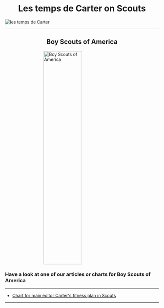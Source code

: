 <h1>Les temps de Carter on Scouts</h1>
<img src="https://github.com/LeCarterTimes/LeCarterTimes.github.io/assets/149635328/7b91fa1d-1296-44d6-b7f4-f6cb2957cb00" alt="les temps de Carter"/>
<hr>

<h2>Boy Scouts of America</h2>

<img src="https://upload.wikimedia.org/wikipedia/en/thumb/e/e5/Boy_Scouts_of_America_corporate_trademark.svg/220px-Boy_Scouts_of_America_corporate_trademark.svg.png" alt="Boy Scouts of America" height="700" width="500" class="center"/>
 <h3>Have a look at one of our articles or charts for Boy Scouts of America</h3>

<hr>

- [Chart for main editor Carter's fitness plan in Scouts](https://lecartertimes.github.io/Scout:Chart:One.html)

<hr>

<style>

h2 {

text-align: center;

}
 h1 {

text-align: center;

}
 .center {
  display: block;
  margin-left: auto;
  margin-right: auto;
  width: 50%;
}

</style>
